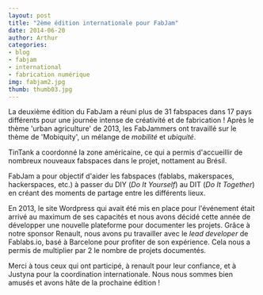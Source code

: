 ```yaml
---
layout: post
title: "2ème édition internationale pour FabJam"
date: 2014-06-20
author: Arthur
categories:
- blog
- fabjam
- international
- fabrication numérique
img: fabjam2.jpg
thumb: thumb03.jpg
---
```


La deuxième édition du FabJam a réuni plus de 31 fabspaces dans 17 pays différents pour une journée intense de créativité et de fabrication ! Après le thème 'urban agriculture' de 2013, les FabJammers ont travaillé sur le thème de 'Mobiquity', un mélange de *mobilité* et *ubiquité*. 

TinTank a coordonné la zone américaine, ce qui a permis d'accueillir de nombreux nouveaux fabspaces dans le projet, nottament au Brésil. 
 <!--more-->
FabJam a pour objectif d'aider les fabspaces (fablabs, makerspaces, hackerspaces, etc.) à passer du DIY (*Do It Yourself*) au DIT (*Do It Together*) en créant des moments de partage entre les différents lieux. 

En 2013, le site Wordpress qui avait été mis en place pour l'événement était arrivé au maximum de ses capacités et nous avons décidé cette année de développer une nouvelle plateforme pour documenter les projets. Grâce à notre sponsor Renault, nous avons pu travailler avec le *lead developer* de Fablabs.io, basé à Barcelone pour profiter de son expérience. Cela nous a permis de multiplier par 2 le nombre de projets documentés. 

Merci à tous ceux qui ont participé, à renault pour leur confiance, et à Justyna pour la coordination internationale. Nous nous sommes bien amusés et avons hâte de la prochaine édition ! 